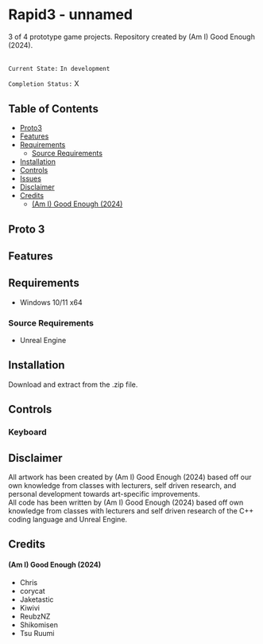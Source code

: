 # Rapid3 - unnamed  
3 of 4 prototype game projects. Repository created by (Am I) Good Enough (2024).  
  
##  
`Current State:` `In development`  

`Completion Status:` X  

## Table of Contents  
- [Proto3](#Proto3)
- [Features](#features)
- [Requirements](#requirements)
  - [Source Requirements](#source-requirements)
- [Installation](#installation)
- [Controls](#controls)
- [Issues](#issues)
- [Disclaimer](#disclaimer)
- [Credits](#credits)
    - [(Am I) Good Enough (2024)](#am-i-good-enough-2024)
 
## Proto 3
 

## Features  

    
  
## Requirements  
- Windows 10/11 x64
  
### Source Requirements  
- Unreal Engine
  
  
## Installation  
Download and extract from the .zip file.  

  
  
## Controls  

  
### Keyboard  

  
  
  
## Disclaimer   
  
All artwork has been created by (Am I) Good Enough (2024) based off our own knowledge from classes with lecturers, self driven research, and personal development towards art-specific improvements.  
All code has been written by (Am I) Good Enough (2024) based off own knowledge from classes with lecturers and self driven research of the C++ coding language and Unreal Engine.  
  
  
## Credits  
#### (Am I) Good Enough (2024)  
- Chris  
- corycat  
- Jaketastic  
- Kiwivi  
- ReubzNZ  
- Shikomisen  
- Tsu Ruumi  
